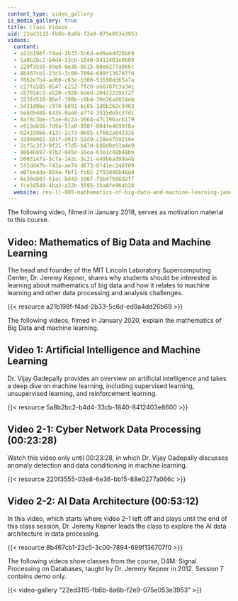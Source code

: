 ```yaml
---
content_type: video_gallery
is_media_gallery: true
title: Class Videos
uid: 22ed3115-fb6b-8a6b-f2e9-075e053e3953
videos:
  content:
  - a21b198f-f4ad-2b33-5c6d-ed9a4dd26b69
  - 5a8b2bc2-b4d4-33cb-1840-8412403e8600
  - 220f3555-03e8-6e36-bb15-88e0277a066c
  - 8b467cb1-23c5-3c00-7894-699f136707f0
  - f082e7b4-ad60-c63e-b300-53598dd65a7a
  - c27fa585-0547-c252-ffc8-a60787c3a34c
  - cb7014cd-eb20-c928-6ded-20423229172f
  - 323fd510-86ef-198b-c0b4-30e26a8024eb
  - 5431d0bc-c970-b891-6c85-1d0b262c9403
  - be8d5409-8335-0ae0-e7f4-3315de5c37dc
  - 0af8c3be-c5ae-6c2a-b664-47c196acb179
  - e919ab56-7d9a-5fa0-850f-084fe4699f8a
  - b2433866-413c-2c73-0695-cf082a042335
  - 42d88061-181f-d013-b1d9-c28e4fb9219e
  - 2cf5c3f3-9f21-f7d5-b47d-b08d8e91a4e9
  - 80646897-97b2-045e-16ea-63e1c48b48bb
  - b003147a-5c7a-142c-3c21-e49b6ad99a4b
  - 5f2dd47b-f43a-ae74-d673-8f41ec248f09
  - a07eedda-884a-f6f1-fc02-2f93d46b46dd
  - 6e30eb07-51ac-bd43-196f-f5b47508d2ff
  - fce34540-4ba2-a32b-3595-1ba8fe964b28
  website: res-ll-005-mathematics-of-big-data-and-machine-learning-january-iap-2020
---
```


The following video, filmed in January 2018, serves as motivation material to this course.

Video: Mathematics of Big Data and Machine Learning
---------------------------------------------------

The head and founder of the MIT Lincoln Laboratory Supercomputing Center, Dr. Jeremy Kepner, shares why students should be interested in learning about mathematics of big data and how it relates to machine learning and other data processing and analysis challenges.

{{< resource a21b198f-f4ad-2b33-5c6d-ed9a4dd26b69 >}}

The following videos, filmed in January 2020, explain the mathematics of Big Data and machine learning.

Video 1: Artificial Intelligence and Machine Learning
-----------------------------------------------------

Dr. Vijay Gadepally provides an overview on artificial intelligence and takes a deep dive on machine learning, including supervised learning, unsupervised learning, and reinforcement learning.

{{< resource 5a8b2bc2-b4d4-33cb-1840-8412403e8600 >}}

Video 2-1: Cyber Network Data Processing (00:23:28)
---------------------------------------------------

Watch this video only until 00:23:28, in which Dr. Vijay Gadepally discusses anomaly detection and data conditioning in machine learning.

{{< resource 220f3555-03e8-6e36-bb15-88e0277a066c >}}

Video 2-2: AI Data Architecture (00:53:12)
------------------------------------------

In this video, which starts where video 2-1 left off and plays until the end of this class session, Dr. Jeremy Kepner leads the class to explore the AI data architecture in data processing.

{{< resource 8b467cb1-23c5-3c00-7894-699f136707f0 >}}

The following videos show classes from the course, D4M: Signal Processing on Databases, taught by Dr. Jeremy Kepner in 2012. Session 7 contains demo only.

{{< video-gallery "22ed3115-fb6b-8a6b-f2e9-075e053e3953" >}}

